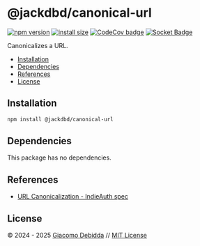 # @jackdbd/canonical-url

[![npm version](https://badge.fury.io/js/@jackdbd%2Fcanonical-url.svg)](https://badge.fury.io/js/@jackdbd%2Fcanonical-url)
[![install size](https://packagephobia.com/badge?p=@jackdbd/canonical-url)](https://packagephobia.com/result?p=@jackdbd/canonical-url)
[![CodeCov badge](https://codecov.io/gh/jackdbd/rapido/graph/badge.svg?token=BpFF8tmBYS)](https://app.codecov.io/gh/jackdbd/rapido?flags%5B0%5D=canonical-url)
[![Socket Badge](https://socket.dev/api/badge/npm/package/@jackdbd/canonical-url)](https://socket.dev/npm/package/@jackdbd/canonical-url)

Canonicalizes a URL.

- [Installation](#installation)
- [Dependencies](#dependencies)
- [References](#references)
- [License](#license)

## Installation

```sh
npm install @jackdbd/canonical-url
```

## Dependencies

This package has no dependencies.

## References

- [URL Canonicalization - IndieAuth spec](https://indieauth.spec.indieweb.org/#x3-4-url-canonicalization)

## License

&copy; 2024 - 2025 [Giacomo Debidda](https://www.giacomodebidda.com/) // [MIT License](https://spdx.org/licenses/MIT.html)
